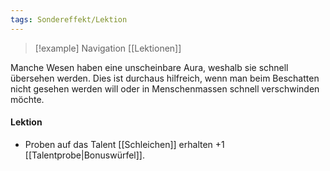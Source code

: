 ```yaml
---
tags: Sondereffekt/Lektion
---
```

> [!example] Navigation 
>  [[Lektionen]]

Manche Wesen haben eine unscheinbare Aura, weshalb sie schnell übersehen werden. Dies ist durchaus hilfreich, wenn man beim Beschatten nicht gesehen werden will oder in Menschenmassen schnell verschwinden möchte. 

#### Lektion
- Proben auf das Talent [[Schleichen]] erhalten +1 [[Talentprobe|Bonuswürfel]].